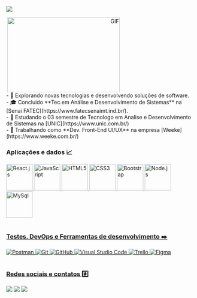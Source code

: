 <p align="left">
  <a href="https://github.com/DenverCoder1/readme-typing-svg"><img src="https://readme-typing-svg.herokuapp.com?font=Time+New+Roman&color=cyan&size=25&center=true&vCenter=true&width=900&height=40&lines=Hi+Word+Im+Juliawlett&hearts;++"></a>
</p>

<div style="display: flex; align-items: center;">
  <a target="_blank" align="right">
    <img align="right" top="500" height="200" width="300" alt="GIF" src="https://media.giphy.com/media/SWoSkN6DxTszqIKEqv/giphy.gif">
  </a>
</div>


<div>
- 🤔 Explorando novas tecnologias e desenvolvendo soluções de software.<br>
- 🎓 Concluido **Tec.em Análise e Desenvolvimento de Sistemas** na [Senai FATEC](https://www.fatecsenaimt.ind.br/).<br>
- 🏫 Estudando o 03 semestre de Tecnologo em Analise e Desenvolvimento de Sistemas na [UNIC](https://www.unic.com.br/)<br>
- 💼 Trabalhando como **Dev. Front-End UI/UX** na empresa [Weeke](https://www.weeke.com.br/)
</div>


</div>

**<h3>Aplicações e dados 📈</h3>**
<table>
      <a href="https://github.com/juliawlett">
      <img src="https://cdn.jsdelivr.net/gh/devicons/devicon/icons/react/react-original-wordmark.svg" width="70" alt="React.js">
      <img src="https://cdn.jsdelivr.net/gh/devicons/devicon/icons/javascript/javascript-original.svg" width="70" alt="JavaScript">
      <img src="https://cdn.jsdelivr.net/gh/devicons/devicon/icons/html5/html5-original.svg" width="70" alt="HTML5">
      <img src="https://cdn.jsdelivr.net/gh/devicons/devicon/icons/css3/css3-original.svg" width="70" alt="CSS3">
      <img src="https://cdn.jsdelivr.net/gh/devicons/devicon/icons/bootstrap/bootstrap-original-wordmark.svg" width="70" alt="Bootstrap">
      <img src="https://cdn.jsdelivr.net/gh/devicons/devicon/icons/nodejs/nodejs-original.svg" width="70" alt="Node.js">
      <img src="https://cdn.jsdelivr.net/gh/devicons/devicon/icons/mysql/mysql-original.svg" width="70" alt="MySql">
</table>

**<h3>Testes, DevOps e Ferramentas de desenvolvimento ✒️</h3>**
<table>
    <a href="https://github.com/juliawlett">
      <img src="https://img.shields.io/badge/-Postman-333333?style=flat&logo=postman" alt="Postman">
      <img src="https://img.shields.io/badge/-Git-333333?style=flat&logo=git" alt="Git">
      <img src="https://img.shields.io/badge/-GitHub-333333?style=flat&logo=github" alt="GitHub">
      <img src="https://img.shields.io/badge/-Visual%20Studio%20Code-333333?style=flat&logo=visual-studio-code&logoColor=007ACC" alt="Visual Studio Code">
      <img src="https://img.shields.io/badge/-Trello-333333?style=flat&logo=trello&logoColor=007ACC" alt="Trello">
      <img src="https://img.shields.io/badge/-Figma-333333?style=flat&logo=figma&logoColor=007ACC" alt="Figma">
</table>

**<h3>Redes sociais e contatos  #️⃣</h3>**     
<div width="40%"> 
  <a href="https://www.instagram.com/juliawlett/" target="_blank"><img src="https://img.shields.io/badge/-Instagram-%23E4405F?style=for-the-badge&logo=instagram&logoColor=white" target="_blank"></a>
  <a href="mailto: julialeticia100@gmail.com"><img src="https://img.shields.io/badge/-Gmail-%23333?style=for-the-badge&logo=gmail&logoColor=white" target="_blank"></a>
  <a href="https://www.linkedin.com/in/juliawlett/" target="_blank"><img src="https://img.shields.io/badge/linkedin-%230077B5.svg?style=for-the-badge&logo=linkedin&logoColor=white" target="_blank"></a> 
</div>
